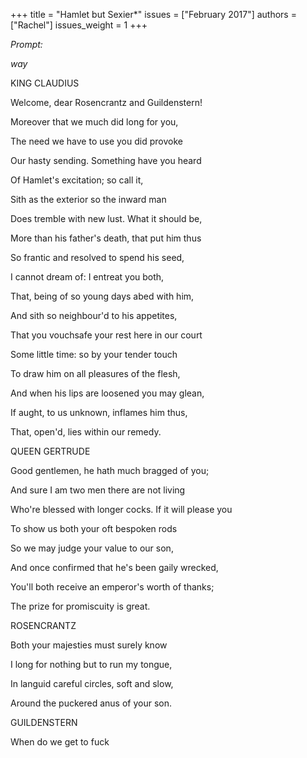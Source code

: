 +++
title = "Hamlet but Sexier*"
issues = ["February 2017"]
authors = ["Rachel"]
issues_weight = 1
+++

*Prompt:*

*way*

KING CLAUDIUS

Welcome, dear Rosencrantz and Guildenstern!

Moreover that we much did long for you,

The need we have to use you did provoke

Our hasty sending. Something have you heard

Of Hamlet's excitation; so call it,

Sith as the exterior so the inward man

Does tremble with new lust. What it should be,

More than his father's death, that put him thus

So frantic and resolved to spend his seed,

I cannot dream of: I entreat you both,

That, being of so young days abed with him,

And sith so neighbour'd to his appetites,

That you vouchsafe your rest here in our court

Some little time: so by your tender touch

To draw him on all pleasures of the flesh,

And when his lips are loosened you may glean,

If aught, to us unknown, inflames him thus,

That, open'd, lies within our remedy.

QUEEN GERTRUDE

Good gentlemen, he hath much bragged of you;

And sure I am two men there are not living

Who're blessed with longer cocks. If it will please you

To show us both your oft bespoken rods

So we may judge your value to our son,

And once confirmed that he's been gaily wrecked,

You'll both receive an emperor's worth of thanks;

The prize for promiscuity is great.

ROSENCRANTZ

Both your majesties must surely know

I long for nothing but to run my tongue,

In languid careful circles, soft and slow,

Around the puckered anus of your son.

GUILDENSTERN

When do we get to fuck
